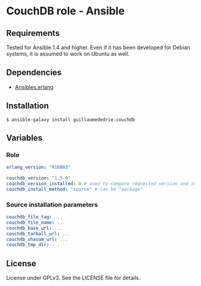 # CouchDB role - Ansible


## Requirements

Tested for Ansible 1.4 and higher. Even if it has been developed for Debian systems, it is assumed to work on Ubuntu as well.


## Dependencies

- [Ansibles.erlang](https://github.com/Ansibles/erlang)


## Installation

```
$ ansible-galaxy install guillaumededrie.couchdb
```

## Variables

### Role

```yaml
erlang_version: "R16B03"

couchdb_version: "1.5.0"
couchdb_version_installed: 0 # used to compare requested version and installed
couchdb_install_method: "source" # can be "package"
```


### Source installation parameters

```yaml
couchdb_file_tag: ...
couchdb_file_name: ...
couchdb_base_url: ...
couchdb_tarball_url: ...
couchdb_shasum_url: ...
couchdb_tmp_dir: ...
```


## License

License under GPLv3. See the LICENSE file for details.


